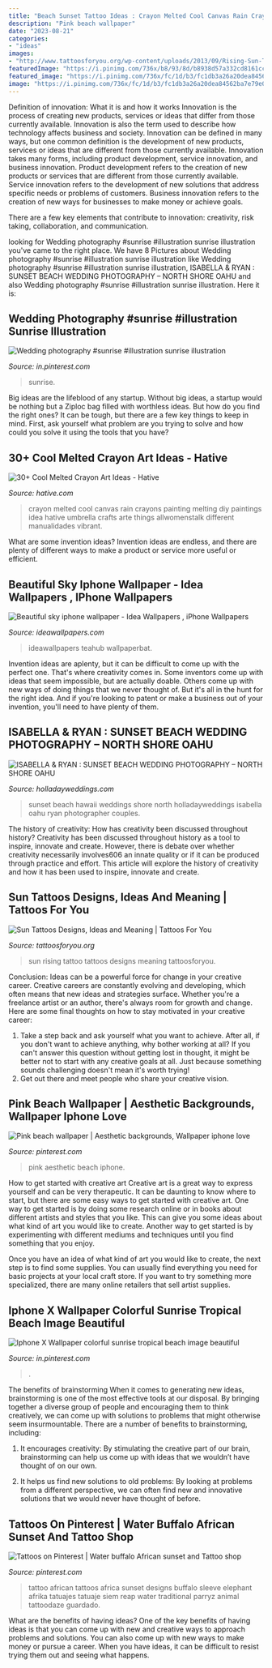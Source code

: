 ```yaml
---
title: "Beach Sunset Tattoo Ideas : Crayon Melted Cool Canvas Rain Crayons Painting Melting Diy Paintings Idea Hative Umbrella Crafts Arte Things Allwomenstalk Different Manualidades Vibrant"
description: "Pink beach wallpaper"
date: "2023-08-21"
categories:
- "ideas"
images:
- "http://www.tattoosforyou.org/wp-content/uploads/2013/09/Rising-Sun-Tattoo.jpg"
featuredImage: "https://i.pinimg.com/736x/b8/93/8d/b8938d57a332cd8161cce981944f5fee.jpg"
featured_image: "https://i.pinimg.com/736x/fc/1d/b3/fc1db3a26a20dea84562ba7e79e019fd.jpg"
image: "https://i.pinimg.com/736x/fc/1d/b3/fc1db3a26a20dea84562ba7e79e019fd.jpg"
---
```



Definition of innovation: What it is and how it works
Innovation is the process of creating new products, services or ideas that differ from those currently available. Innovation is also the term used to describe how technology affects business and society. Innovation can be defined in many ways, but one common definition is the development of new products, services or ideas that are different from those currently available.
Innovation takes many forms, including product development, service innovation, and business innovation. Product development refers to the creation of new products or services that are different from those currently available. Service innovation refers to the development of new solutions that address specific needs or problems of customers. Business innovation refers to the creation of new ways for businesses to make money or achieve goals.

There are a few key elements that contribute to innovation: creativity, risk taking, collaboration, and communication.

	

		
looking for Wedding photography #sunrise #illustration sunrise illustration you've came to the right place. We have 8 Pictures about Wedding photography #sunrise #illustration sunrise illustration like Wedding photography #sunrise #illustration sunrise illustration, ISABELLA &amp; RYAN : SUNSET BEACH WEDDING PHOTOGRAPHY – NORTH SHORE OAHU and also Wedding photography #sunrise #illustration sunrise illustration. Here it is:
		
    
## Wedding Photography #sunrise #illustration Sunrise Illustration

<img loading=lazy src="https://i.pinimg.com/736x/ce/b6/c6/ceb6c619fee173c632f13eed42ef285e.jpg" onerror="this.onerror=null;this.src='https://tse2.mm.bing.net/th?id=OIP.ZcB0_2HWLvveaylBOqoRPwHaLb&amp;pid=15.1';" alt="Wedding photography #sunrise #illustration sunrise illustration">

_Source: in.pinterest.com_

>sunrise. 

	

Big ideas are the lifeblood of any startup. Without big ideas, a startup would be nothing but a Ziploc bag filled with worthless ideas. But how do you find the right ones? It can be tough, but there are a few key things to keep in mind. First, ask yourself what problem are you trying to solve and how could you solve it using the tools that you have?

    
## 30+ Cool Melted Crayon Art Ideas - Hative

<img loading=lazy src="https://hative.com/wp-content/uploads/2014/04/melted-crayon-art/13-love-in-rain.jpg" onerror="this.onerror=null;this.src='https://tse3.mm.bing.net/th?id=OIP.4u2mf1Mcwn6edmzJLByh0wHaJ6&amp;pid=15.1';" alt="30+ Cool Melted Crayon Art Ideas - Hative">

_Source: hative.com_

>crayon melted cool canvas rain crayons painting melting diy paintings idea hative umbrella crafts arte things allwomenstalk different manualidades vibrant. 

	

What are some invention ideas?
Invention ideas are endless, and there are plenty of different ways to make a product or service more useful or efficient.

    
## Beautiful Sky Iphone Wallpaper - Idea Wallpapers , IPhone Wallpapers

<img loading=lazy src="http://ideawallpapers.com/wp-content/uploads/2019/05/sky-sunset-iphone-wallpaper-1.jpg" onerror="this.onerror=null;this.src='https://tse1.mm.bing.net/th?id=OIP.lVXjrl4O0Ab-pdR6_44yGgHaL2&amp;pid=15.1';" alt="Beautiful sky iphone wallpaper - Idea Wallpapers , iPhone Wallpapers">

_Source: ideawallpapers.com_

>ideawallpapers teahub wallpaperbat. 

	

Invention ideas are aplenty, but it can be difficult to come up with the perfect one. That's where creativity comes in. Some inventors come up with ideas that seem impossible, but are actually doable. Others come up with new ways of doing things that we never thought of. But it's all in the hunt for the right idea. And if you're looking to patent or make a business out of your invention, you'll need to have plenty of them.

    
## ISABELLA &amp; RYAN : SUNSET BEACH WEDDING PHOTOGRAPHY – NORTH SHORE OAHU

<img loading=lazy src="http://holladayweddings.com/wp-content/uploads/2010/07/sunset-wedding-photographer-1-649x1024.jpg" onerror="this.onerror=null;this.src='https://tse1.mm.bing.net/th?id=OIP.zkKQpafhav_fwAUbdfuc2wHaLr&amp;pid=15.1';" alt="ISABELLA &amp; RYAN : SUNSET BEACH WEDDING PHOTOGRAPHY – NORTH SHORE OAHU">

_Source: holladayweddings.com_

>sunset beach hawaii weddings shore north holladayweddings isabella oahu ryan photographer couples. 

	

The history of creativity: How has creativity been discussed throughout history?
Creativity has been discussed throughout history as a tool to inspire, innovate and create. However, there is debate over whether creativity necessarily involves606
an innate quality or if it can be produced through practice and effort. This article will explore the history of creativity and how it has been used to inspire, innovate and create.

    
## Sun Tattoos Designs, Ideas And Meaning | Tattoos For You

<img loading=lazy src="http://www.tattoosforyou.org/wp-content/uploads/2013/09/Rising-Sun-Tattoo.jpg" onerror="this.onerror=null;this.src='https://tse1.mm.bing.net/th?id=OIP.YkPHO8o7aBvwu7rjyfb3aAHaNs&amp;pid=15.1';" alt="Sun Tattoos Designs, Ideas and Meaning | Tattoos For You">

_Source: tattoosforyou.org_

>sun rising tattoo tattoos designs meaning tattoosforyou. 

	

Conclusion: Ideas can be a powerful force for change in your creative career.
Creative careers are constantly evolving and developing, which often means that new ideas and strategies surface. Whether you're a freelance artist or an author, there's always room for growth and change. Here are some final thoughts on how to stay motivated in your creative career:
1) Take a step back and ask yourself what you want to achieve. After all, if you don't want to achieve anything, why bother working at all? If you can't answer this question without getting lost in thought, it might be better not to start with any creative goals at all. Just because something sounds challenging doesn't mean it's worth trying!
2) Get out there and meet people who share your creative vision.

    
## Pink Beach Wallpaper | Aesthetic Backgrounds, Wallpaper Iphone Love

<img loading=lazy src="https://i.pinimg.com/736x/b8/93/8d/b8938d57a332cd8161cce981944f5fee.jpg" onerror="this.onerror=null;this.src='https://tse1.mm.bing.net/th?id=OIP.0aaHhGY8Ut887tgzFizFXwHaNL&amp;pid=15.1';" alt="Pink beach wallpaper | Aesthetic backgrounds, Wallpaper iphone love">

_Source: pinterest.com_

>pink aesthetic beach iphone. 

	

How to get started with creative art
Creative art is a great way to express yourself and can be very therapeutic. It can be daunting to know where to start, but there are some easy ways to get started with creative art.
One way to get started is by doing some research online or in books about different artists and styles that you like. This can give you some ideas about what kind of art you would like to create. Another way to get started is by experimenting with different mediums and techniques until you find something that you enjoy.

Once you have an idea of what kind of art you would like to create, the next step is to find some supplies. You can usually find everything you need for basic projects at your local craft store. If you want to try something more specialized, there are many online retailers that sell artist supplies.

    
## Iphone X Wallpaper Colorful Sunrise Tropical Beach Image Beautiful

<img loading=lazy src="https://i.pinimg.com/736x/fc/1d/b3/fc1db3a26a20dea84562ba7e79e019fd.jpg" onerror="this.onerror=null;this.src='https://tse2.mm.bing.net/th?id=OIP.1834KyUpLsmB5MJYSNM2ZAHaQC&amp;pid=15.1';" alt="Iphone X Wallpaper colorful sunrise tropical beach image beautiful">

_Source: in.pinterest.com_

>. 

	

The benefits of brainstorming
When it comes to generating new ideas, brainstorming is one of the most effective tools at our disposal. By bringing together a diverse group of people and encouraging them to think creatively, we can come up with solutions to problems that might otherwise seem insurmountable.
There are a number of benefits to brainstorming, including:

1. It encourages creativity: By stimulating the creative part of our brain, brainstorming can help us come up with ideas that we wouldn’t have thought of on our own.

2. It helps us find new solutions to old problems: By looking at problems from a different perspective, we can often find new and innovative solutions that we would never have thought of before.


    
## Tattoos On Pinterest | Water Buffalo African Sunset And Tattoo Shop

<img loading=lazy src="https://i.pinimg.com/736x/cd/27/ff/cd27ff9818b30c0239be5383a299c7e5--african-sunset-africa-tattoos.jpg" onerror="this.onerror=null;this.src='https://tse4.mm.bing.net/th?id=OIP._x0I7EG7xhzWaHq52G9QCgHaKY&amp;pid=15.1';" alt="Tattoos on Pinterest | Water buffalo African sunset and Tattoo shop">

_Source: pinterest.com_

>tattoo african tattoos africa sunset designs buffalo sleeve elephant afrika tatuajes tatuaje siem reap water traditional parryz animal tattoodaze guardado. 

	

What are the benefits of having ideas?
One of the key benefits of having ideas is that you can come up with new and creative ways to approach problems and solutions. You can also come up with new ways to make money or pursue a career. When you have ideas, it can be difficult to resist trying them out and seeing what happens.

